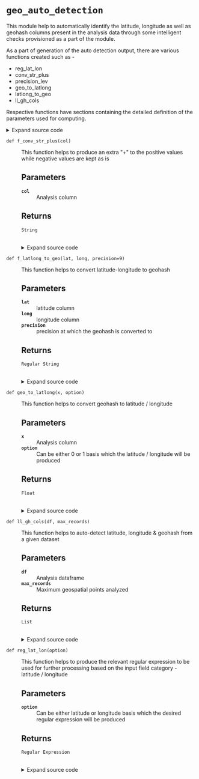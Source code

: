# <code>geo_auto_detection</code>
<p>This module help to automatically identify the latitude, longitude as well as geohash columns present in the analysis data through some intelligent checks provisioned as a part of the module.</p>
<p>As a part of generation of the auto detection output, there are various functions created such as -</p>
<ul>
<li>reg_lat_lon</li>
<li>conv_str_plus</li>
<li>precision_lev</li>
<li>geo_to_latlong</li>
<li>latlong_to_geo</li>
<li>ll_gh_cols</li>
</ul>
<p>Respective functions have sections containing the detailed definition of the parameters used for computing.</p>
<details class="source">
<summary>
<span>Expand source code</span>
</summary>
<pre>
```python
# coding=utf-8

"""This module help to automatically identify the latitude, longitude as well as geohash columns present in the analysis data through some intelligent checks provisioned as a part of the module.

As a part of generation of the auto detection output, there are various functions created such as -

- reg_lat_lon
- conv_str_plus
- precision_lev
- geo_to_latlong
- latlong_to_geo
- ll_gh_cols

Respective functions have sections containing the detailed definition of the parameters used for computing.

"""

import pygeohash as gh
from pyspark.sql import functions as F
from pyspark.sql import types as T


def reg_lat_lon(option):

    """

    This function helps to produce the relevant regular expression to be used for further processing based on the input field category - latitude / longitude


    Parameters
    ----------

    option
        Can be either latitude or longitude basis which the desired regular expression will be produced

    Returns
    -------
    Regular Expression
    """

    if option == "latitude":
        return "^(\+|-|)?(?:90(?:(?:\.0{1,10})?)|(?:[0-9]|[1-8][0-9])(?:(?:\.[0-9]{1,})?))$"
    elif option == "longitude":
        return "^(\+|-)?(?:180(?:(?:\.0{1,10})?)|(?:[0-9]|[1-9][0-9]|1[0-7][0-9])(?:(?:\.[0-9]{1,10})?))$"


def conv_str_plus(col):

    """

    This function helps to produce an extra "+" to the positive values while negative values are kept as is


    Parameters
    ----------

    col
        Analysis column

    Returns
    -------
    String
    """

    if col is None:
        return None
    elif col < 0:
        return col
    else:
        return "+" + str(col)


f_conv_str_plus = F.udf(conv_str_plus, T.StringType())


def precision_lev(col):

    """

    This function helps to capture the precision level after decimal point


    Parameters
    ----------

    col
        Analysis column

    Returns
    -------
    String
    """

    if col is None:
        return 0
    else:
        x = float(str(format(float(col), ".8f")).split(".")[1])
        if x > 0:
            return len(str(format(float(col), ".8f")).split(".")[1])
        else:
            return 0


f_precision_lev = F.udf(precision_lev, T.StringType())


def geo_to_latlong(x, option):

    """

    This function helps to convert geohash to latitude / longitude


    Parameters
    ----------

    x
        Analysis column
    option
        Can be either 0 or 1 basis which the latitude / longitude will be produced

    Returns
    -------
    Float
    """

    if x is not None:

        if option == 0:
            try:
                return [float(a) for a in gh.decode(x)][option]
            except:
                pass
        elif option == 1:
            try:
                return [float(a) for a in gh.decode(x)][option]
            except:
                pass

        else:
            return None

    else:

        return None


f_geo_to_latlong = F.udf(geo_to_latlong, T.FloatType())


def latlong_to_geo(lat, long, precision=9):

    """

    This function helps to convert latitude-longitude to geohash


    Parameters
    ----------

    lat
        latitude column

    long
        longitude column

    precision
        precision at which the geohash is converted to

    Returns
    -------
    Regular String
    """

    if (lat is not None) and (long is not None):

        return gh.encode(lat, long, precision)

    else:

        return None


f_latlong_to_geo = F.udf(latlong_to_geo, T.StringType())


def ll_gh_cols(df, max_records):

    """

    This function helps to auto-detect latitude, longitude & geohash from a given dataset


    Parameters
    ----------

    df
        Analysis dataframe

    max_records

        Maximum geospatial points analyzed

    Returns
    -------
    List

    """

    lat_cols, long_cols, gh_cols = [], [], []
    for i in df.dtypes:
        if i[1] in ("float", "double", "float32", "float64"):

            c = 0

            prec_val = (
                df.withColumn("__", f_precision_lev(F.col(i[0])))
                .agg(F.max("__"))
                .rdd.flatMap(lambda x: x)
                .collect()[0]
            )

            max_val = (
                df.withColumn("__", F.col(i[0]))
                .agg(F.max("__"))
                .rdd.flatMap(lambda x: x)
                .collect()[0]
            )
            stddev_val = (
                df.agg(F.stddev(F.col(i[0]))).rdd.flatMap(lambda x: x).collect()[0]
            )

            mean_val = df.agg(F.mean(F.col(i[0]))).rdd.flatMap(lambda x: x).collect()[0]

            if prec_val is None:
                p = 0
            elif prec_val == 0:
                p = 0
            else:
                p = prec_val
            if "latitude" in i[0].lower():
                lat_cols.append(i[0])
            elif "longitude" in i[0].lower():
                long_cols.append(i[0])
            elif (
                (int(p) > 0)
                & (max_val <= 180)
                & (stddev_val >= 1)
                & (float(stddev_val) / float(mean_val) < 1)
            ):
                for j in [reg_lat_lon("latitude"), reg_lat_lon("longitude")]:
                    if c == 0:
                        x = (
                            df.select(F.col(i[0]))
                            .dropna()
                            .withColumn(
                                "_", F.regexp_extract(f_conv_str_plus(i[0]), j, 0)
                            )
                        )

                        max_val = abs(
                            float(
                                x.agg(F.max(i[0])).rdd.flatMap(lambda x: x).collect()[0]
                            )
                        )
                        if (x.groupBy("_").count().count() > 2) & (max_val <= 90):
                            lat_cols.append(i[0])
                            c = c + 1

                        elif (x.groupBy("_").count().count() > 2) & (max_val > 90):
                            long_cols.append(i[0])
                            c = c + 1

        elif i[1] in ("string", "object"):
            x = (
                df.select(F.col(i[0]))
                .dropna()
                .limit(max_records)
                .withColumn("len_gh", F.length(F.col(i[0])))
            )
            x_ = x.agg(F.max("len_gh")).rdd.flatMap(lambda x: x).collect()[0]
            try:
                if (x_ > 4) & (x_ < 12):
                    if (
                        x.withColumn("_", f_geo_to_latlong(i[0], F.lit(0)))
                        .groupBy("_")
                        .count()
                        .count()
                        > 2
                    ):
                        gh_cols.append(i[0])
                    else:
                        pass
            except:
                pass

    if len(lat_cols) != len(long_cols):
        lat_cols, long_cols = [], []

    return lat_cols, long_cols, gh_cols
```
</pre>
</details>
## Functions
<dl>
<dt id="anovos.data_ingest.geo_auto_detection.conv_str_plus"><code class="name flex hljs csharp">
<span class="k">def</span> <span class="nf"><span class="ident">conv_str_plus</span></span>(<span class="n">col)</span>
</code></dt>
<dd>
<div class="desc"><p>This function helps to produce an extra "+" to the positive values while negative values are kept as is</p>
<h2 id="parameters">Parameters</h2>
<dl>
<dt><strong><code>col</code></strong></dt>
<dd>Analysis column</dd>
</dl>
<h2 id="returns">Returns</h2>
<dl>
<dt><code>String</code></dt>
<dd>&nbsp;</dd>
</dl></div>
<details class="source">
<summary>
<span>Expand source code</span>
</summary>
<pre>
```python
def conv_str_plus(col):

    """

    This function helps to produce an extra "+" to the positive values while negative values are kept as is


    Parameters
    ----------

    col
        Analysis column

    Returns
    -------
    String
    """

    if col is None:
        return None
    elif col < 0:
        return col
    else:
        return "+" + str(col)
```
</pre>
</details>
</dd>
<dt id="anovos.data_ingest.geo_auto_detection.f_conv_str_plus"><code class="name flex hljs csharp">
<span class="k">def</span> <span class="nf"><span class="ident">f_conv_str_plus</span></span>(<span class="n">col)</span>
</code></dt>
<dd>
<div class="desc"><p>This function helps to produce an extra "+" to the positive values while negative values are kept as is</p>
<h2 id="parameters">Parameters</h2>
<dl>
<dt><strong><code>col</code></strong></dt>
<dd>Analysis column</dd>
</dl>
<h2 id="returns">Returns</h2>
<dl>
<dt><code>String</code></dt>
<dd>&nbsp;</dd>
</dl></div>
<details class="source">
<summary>
<span>Expand source code</span>
</summary>
<pre>
```python
def conv_str_plus(col):

    """

    This function helps to produce an extra "+" to the positive values while negative values are kept as is


    Parameters
    ----------

    col
        Analysis column

    Returns
    -------
    String
    """

    if col is None:
        return None
    elif col < 0:
        return col
    else:
        return "+" + str(col)
```
</pre>
</details>
</dd>
<dt id="anovos.data_ingest.geo_auto_detection.f_geo_to_latlong"><code class="name flex hljs csharp">
<span class="k">def</span> <span class="nf"><span class="ident">f_geo_to_latlong</span></span>(<span class="n">x, option)</span>
</code></dt>
<dd>
<div class="desc"><p>This function helps to convert geohash to latitude / longitude</p>
<h2 id="parameters">Parameters</h2>
<dl>
<dt><strong><code>x</code></strong></dt>
<dd>Analysis column</dd>
<dt><strong><code>option</code></strong></dt>
<dd>Can be either 0 or 1 basis which the latitude / longitude will be produced</dd>
</dl>
<h2 id="returns">Returns</h2>
<dl>
<dt><code>Float</code></dt>
<dd>&nbsp;</dd>
</dl></div>
<details class="source">
<summary>
<span>Expand source code</span>
</summary>
<pre>
```python
def geo_to_latlong(x, option):

    """

    This function helps to convert geohash to latitude / longitude


    Parameters
    ----------

    x
        Analysis column
    option
        Can be either 0 or 1 basis which the latitude / longitude will be produced

    Returns
    -------
    Float
    """

    if x is not None:

        if option == 0:
            try:
                return [float(a) for a in gh.decode(x)][option]
            except:
                pass
        elif option == 1:
            try:
                return [float(a) for a in gh.decode(x)][option]
            except:
                pass

        else:
            return None

    else:

        return None
```
</pre>
</details>
</dd>
<dt id="anovos.data_ingest.geo_auto_detection.f_latlong_to_geo"><code class="name flex hljs csharp">
<span class="k">def</span> <span class="nf"><span class="ident">f_latlong_to_geo</span></span>(<span class="n">lat, long, precision=9)</span>
</code></dt>
<dd>
<div class="desc"><p>This function helps to convert latitude-longitude to geohash</p>
<h2 id="parameters">Parameters</h2>
<dl>
<dt><strong><code>lat</code></strong></dt>
<dd>latitude column</dd>
<dt><strong><code>long</code></strong></dt>
<dd>longitude column</dd>
<dt><strong><code>precision</code></strong></dt>
<dd>precision at which the geohash is converted to</dd>
</dl>
<h2 id="returns">Returns</h2>
<dl>
<dt><code>Regular String</code></dt>
<dd>&nbsp;</dd>
</dl></div>
<details class="source">
<summary>
<span>Expand source code</span>
</summary>
<pre>
```python
def latlong_to_geo(lat, long, precision=9):

    """

    This function helps to convert latitude-longitude to geohash


    Parameters
    ----------

    lat
        latitude column

    long
        longitude column

    precision
        precision at which the geohash is converted to

    Returns
    -------
    Regular String
    """

    if (lat is not None) and (long is not None):

        return gh.encode(lat, long, precision)

    else:

        return None
```
</pre>
</details>
</dd>
<dt id="anovos.data_ingest.geo_auto_detection.f_precision_lev"><code class="name flex hljs csharp">
<span class="k">def</span> <span class="nf"><span class="ident">f_precision_lev</span></span>(<span class="n">col)</span>
</code></dt>
<dd>
<div class="desc"><p>This function helps to capture the precision level after decimal point</p>
<h2 id="parameters">Parameters</h2>
<dl>
<dt><strong><code>col</code></strong></dt>
<dd>Analysis column</dd>
</dl>
<h2 id="returns">Returns</h2>
<dl>
<dt><code>String</code></dt>
<dd>&nbsp;</dd>
</dl></div>
<details class="source">
<summary>
<span>Expand source code</span>
</summary>
<pre>
```python
def precision_lev(col):

    """

    This function helps to capture the precision level after decimal point


    Parameters
    ----------

    col
        Analysis column

    Returns
    -------
    String
    """

    if col is None:
        return 0
    else:
        x = float(str(format(float(col), ".8f")).split(".")[1])
        if x > 0:
            return len(str(format(float(col), ".8f")).split(".")[1])
        else:
            return 0
```
</pre>
</details>
</dd>
<dt id="anovos.data_ingest.geo_auto_detection.geo_to_latlong"><code class="name flex hljs csharp">
<span class="k">def</span> <span class="nf"><span class="ident">geo_to_latlong</span></span>(<span class="n">x, option)</span>
</code></dt>
<dd>
<div class="desc"><p>This function helps to convert geohash to latitude / longitude</p>
<h2 id="parameters">Parameters</h2>
<dl>
<dt><strong><code>x</code></strong></dt>
<dd>Analysis column</dd>
<dt><strong><code>option</code></strong></dt>
<dd>Can be either 0 or 1 basis which the latitude / longitude will be produced</dd>
</dl>
<h2 id="returns">Returns</h2>
<dl>
<dt><code>Float</code></dt>
<dd>&nbsp;</dd>
</dl></div>
<details class="source">
<summary>
<span>Expand source code</span>
</summary>
<pre>
```python
def geo_to_latlong(x, option):

    """

    This function helps to convert geohash to latitude / longitude


    Parameters
    ----------

    x
        Analysis column
    option
        Can be either 0 or 1 basis which the latitude / longitude will be produced

    Returns
    -------
    Float
    """

    if x is not None:

        if option == 0:
            try:
                return [float(a) for a in gh.decode(x)][option]
            except:
                pass
        elif option == 1:
            try:
                return [float(a) for a in gh.decode(x)][option]
            except:
                pass

        else:
            return None

    else:

        return None
```
</pre>
</details>
</dd>
<dt id="anovos.data_ingest.geo_auto_detection.latlong_to_geo"><code class="name flex hljs csharp">
<span class="k">def</span> <span class="nf"><span class="ident">latlong_to_geo</span></span>(<span class="n">lat, long, precision=9)</span>
</code></dt>
<dd>
<div class="desc"><p>This function helps to convert latitude-longitude to geohash</p>
<h2 id="parameters">Parameters</h2>
<dl>
<dt><strong><code>lat</code></strong></dt>
<dd>latitude column</dd>
<dt><strong><code>long</code></strong></dt>
<dd>longitude column</dd>
<dt><strong><code>precision</code></strong></dt>
<dd>precision at which the geohash is converted to</dd>
</dl>
<h2 id="returns">Returns</h2>
<dl>
<dt><code>Regular String</code></dt>
<dd>&nbsp;</dd>
</dl></div>
<details class="source">
<summary>
<span>Expand source code</span>
</summary>
<pre>
```python
def latlong_to_geo(lat, long, precision=9):

    """

    This function helps to convert latitude-longitude to geohash


    Parameters
    ----------

    lat
        latitude column

    long
        longitude column

    precision
        precision at which the geohash is converted to

    Returns
    -------
    Regular String
    """

    if (lat is not None) and (long is not None):

        return gh.encode(lat, long, precision)

    else:

        return None
```
</pre>
</details>
</dd>
<dt id="anovos.data_ingest.geo_auto_detection.ll_gh_cols"><code class="name flex hljs csharp">
<span class="k">def</span> <span class="nf"><span class="ident">ll_gh_cols</span></span>(<span class="n">df, max_records)</span>
</code></dt>
<dd>
<div class="desc"><p>This function helps to auto-detect latitude, longitude &amp; geohash from a given dataset</p>
<h2 id="parameters">Parameters</h2>
<dl>
<dt><strong><code>df</code></strong></dt>
<dd>Analysis dataframe</dd>
<dt><strong><code>max_records</code></strong></dt>
<dd>Maximum geospatial points analyzed</dd>
</dl>
<h2 id="returns">Returns</h2>
<dl>
<dt><code>List</code></dt>
<dd>&nbsp;</dd>
</dl></div>
<details class="source">
<summary>
<span>Expand source code</span>
</summary>
<pre>
```python
def ll_gh_cols(df, max_records):

    """

    This function helps to auto-detect latitude, longitude & geohash from a given dataset


    Parameters
    ----------

    df
        Analysis dataframe

    max_records

        Maximum geospatial points analyzed

    Returns
    -------
    List

    """

    lat_cols, long_cols, gh_cols = [], [], []
    for i in df.dtypes:
        if i[1] in ("float", "double", "float32", "float64"):

            c = 0

            prec_val = (
                df.withColumn("__", f_precision_lev(F.col(i[0])))
                .agg(F.max("__"))
                .rdd.flatMap(lambda x: x)
                .collect()[0]
            )

            max_val = (
                df.withColumn("__", F.col(i[0]))
                .agg(F.max("__"))
                .rdd.flatMap(lambda x: x)
                .collect()[0]
            )
            stddev_val = (
                df.agg(F.stddev(F.col(i[0]))).rdd.flatMap(lambda x: x).collect()[0]
            )

            mean_val = df.agg(F.mean(F.col(i[0]))).rdd.flatMap(lambda x: x).collect()[0]

            if prec_val is None:
                p = 0
            elif prec_val == 0:
                p = 0
            else:
                p = prec_val
            if "latitude" in i[0].lower():
                lat_cols.append(i[0])
            elif "longitude" in i[0].lower():
                long_cols.append(i[0])
            elif (
                (int(p) > 0)
                & (max_val <= 180)
                & (stddev_val >= 1)
                & (float(stddev_val) / float(mean_val) < 1)
            ):
                for j in [reg_lat_lon("latitude"), reg_lat_lon("longitude")]:
                    if c == 0:
                        x = (
                            df.select(F.col(i[0]))
                            .dropna()
                            .withColumn(
                                "_", F.regexp_extract(f_conv_str_plus(i[0]), j, 0)
                            )
                        )

                        max_val = abs(
                            float(
                                x.agg(F.max(i[0])).rdd.flatMap(lambda x: x).collect()[0]
                            )
                        )
                        if (x.groupBy("_").count().count() > 2) & (max_val <= 90):
                            lat_cols.append(i[0])
                            c = c + 1

                        elif (x.groupBy("_").count().count() > 2) & (max_val > 90):
                            long_cols.append(i[0])
                            c = c + 1

        elif i[1] in ("string", "object"):
            x = (
                df.select(F.col(i[0]))
                .dropna()
                .limit(max_records)
                .withColumn("len_gh", F.length(F.col(i[0])))
            )
            x_ = x.agg(F.max("len_gh")).rdd.flatMap(lambda x: x).collect()[0]
            try:
                if (x_ > 4) & (x_ < 12):
                    if (
                        x.withColumn("_", f_geo_to_latlong(i[0], F.lit(0)))
                        .groupBy("_")
                        .count()
                        .count()
                        > 2
                    ):
                        gh_cols.append(i[0])
                    else:
                        pass
            except:
                pass

    if len(lat_cols) != len(long_cols):
        lat_cols, long_cols = [], []

    return lat_cols, long_cols, gh_cols
```
</pre>
</details>
</dd>
<dt id="anovos.data_ingest.geo_auto_detection.precision_lev"><code class="name flex hljs csharp">
<span class="k">def</span> <span class="nf"><span class="ident">precision_lev</span></span>(<span class="n">col)</span>
</code></dt>
<dd>
<div class="desc"><p>This function helps to capture the precision level after decimal point</p>
<h2 id="parameters">Parameters</h2>
<dl>
<dt><strong><code>col</code></strong></dt>
<dd>Analysis column</dd>
</dl>
<h2 id="returns">Returns</h2>
<dl>
<dt><code>String</code></dt>
<dd>&nbsp;</dd>
</dl></div>
<details class="source">
<summary>
<span>Expand source code</span>
</summary>
<pre>
```python
def precision_lev(col):

    """

    This function helps to capture the precision level after decimal point


    Parameters
    ----------

    col
        Analysis column

    Returns
    -------
    String
    """

    if col is None:
        return 0
    else:
        x = float(str(format(float(col), ".8f")).split(".")[1])
        if x > 0:
            return len(str(format(float(col), ".8f")).split(".")[1])
        else:
            return 0
```
</pre>
</details>
</dd>
<dt id="anovos.data_ingest.geo_auto_detection.reg_lat_lon"><code class="name flex hljs csharp">
<span class="k">def</span> <span class="nf"><span class="ident">reg_lat_lon</span></span>(<span class="n">option)</span>
</code></dt>
<dd>
<div class="desc"><p>This function helps to produce the relevant regular expression to be used for further processing based on the input field category - latitude / longitude</p>
<h2 id="parameters">Parameters</h2>
<dl>
<dt><strong><code>option</code></strong></dt>
<dd>Can be either latitude or longitude basis which the desired regular expression will be produced</dd>
</dl>
<h2 id="returns">Returns</h2>
<dl>
<dt><code>Regular Expression</code></dt>
<dd>&nbsp;</dd>
</dl></div>
<details class="source">
<summary>
<span>Expand source code</span>
</summary>
<pre>
```python
def reg_lat_lon(option):

    """

    This function helps to produce the relevant regular expression to be used for further processing based on the input field category - latitude / longitude


    Parameters
    ----------

    option
        Can be either latitude or longitude basis which the desired regular expression will be produced

    Returns
    -------
    Regular Expression
    """

    if option == "latitude":
        return "^(\+|-|)?(?:90(?:(?:\.0{1,10})?)|(?:[0-9]|[1-8][0-9])(?:(?:\.[0-9]{1,})?))$"
    elif option == "longitude":
        return "^(\+|-)?(?:180(?:(?:\.0{1,10})?)|(?:[0-9]|[1-9][0-9]|1[0-7][0-9])(?:(?:\.[0-9]{1,10})?))$"
```
</pre>
</details>
</dd>
</dl>